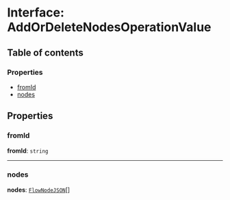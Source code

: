# Interface: AddOrDeleteNodesOperationValue

## Table of contents

### Properties

* [fromId](/auto-docs/editor/interfaces/AddOrDeleteNodesOperationValue.md#fromid)
* [nodes](/auto-docs/editor/interfaces/AddOrDeleteNodesOperationValue.md#nodes)

## Properties

### fromId

**fromId**: `string`

***

### nodes

**nodes**: [`FlowNodeJSON`](/auto-docs/editor/interfaces/FlowNodeJSON.md)\[]
